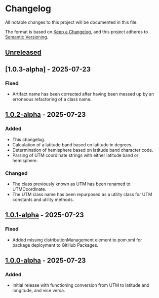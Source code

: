 # Changelog

All notable changes to this project will be documented in this file.

The format is based on [Keep a Changelog](https://keepachangelog.com/en/1.1.0/),
and this project adheres to [Semantic Versioning](https://semver.org/spec/v2.0.0.html).

## [Unreleased]

## [1.0.3-alpha] - 2025-07-23

### Fixed

- Artifact name has been corrected after having been messed up by an erroneous refactoring of a class name.

## [1.0.2-alpha] - 2025-07-23

### Added

- This changelog.
- Calculation of a latitude band based on latitude in degrees.
- Determination of hemisphere based on latitude band character code.
- Parsing of UTM coordinate strings with either latitude band or hemisphere.

### Changed

- The class previously known as UTM has been renamed to UTMCoordinate.
- The UTM class name has been repurposed as a utility class for UTM constants and utility methods.

## [1.0.1-alpha] - 2025-07-23

### Fixed

- Added missing distributionManagement element to pom.xml for package deployment to GitHub Packages. 

## [1.0.0-alpha] - 2025-07-23

### Added

- Initial release with functioning conversion from UTM to latitude and longitude, and vice versa.

[Unreleased]: https://github.com/Maritims/utm-lat-lng/compare/v1.0.3-alpha...main
[1.0.2-alpha]: https://github.com/Maritims/utm-lat-lng/compare/v1.0.2-alpha...v1.0.3-alpha
[1.0.2-alpha]: https://github.com/Maritims/utm-lat-lng/compare/v1.0.1-alpha...v1.0.2-alpha
[1.0.1-alpha]: https://github.com/Maritims/utm-lat-lng/compare/v1.0.0-alpha...v1.0.1-alpha
[1.0.0-alpha]: https://github.com/Maritims/utm-lat-lng/releases/tag/v1.0.0-alpha